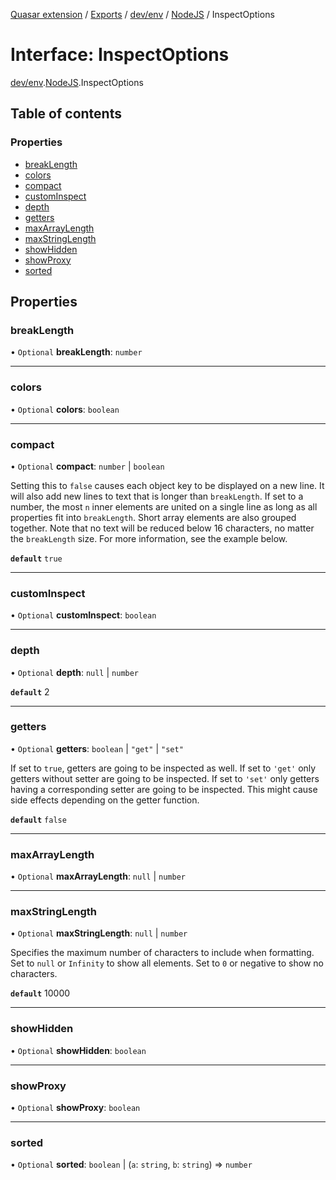 [Quasar extension](../index.md) / [Exports](../modules.md) / [dev/env](../modules/dev_env.md) / [NodeJS](../modules/dev_env.NodeJS.md) / InspectOptions

# Interface: InspectOptions

[dev/env](../modules/dev_env.md).[NodeJS](../modules/dev_env.NodeJS.md).InspectOptions

## Table of contents

### Properties

- [breakLength](dev_env.NodeJS.InspectOptions.md#breaklength)
- [colors](dev_env.NodeJS.InspectOptions.md#colors)
- [compact](dev_env.NodeJS.InspectOptions.md#compact)
- [customInspect](dev_env.NodeJS.InspectOptions.md#custominspect)
- [depth](dev_env.NodeJS.InspectOptions.md#depth)
- [getters](dev_env.NodeJS.InspectOptions.md#getters)
- [maxArrayLength](dev_env.NodeJS.InspectOptions.md#maxarraylength)
- [maxStringLength](dev_env.NodeJS.InspectOptions.md#maxstringlength)
- [showHidden](dev_env.NodeJS.InspectOptions.md#showhidden)
- [showProxy](dev_env.NodeJS.InspectOptions.md#showproxy)
- [sorted](dev_env.NodeJS.InspectOptions.md#sorted)

## Properties

### breakLength

• `Optional` **breakLength**: `number`

___

### colors

• `Optional` **colors**: `boolean`

___

### compact

• `Optional` **compact**: `number` \| `boolean`

Setting this to `false` causes each object key
to be displayed on a new line. It will also add new lines to text that is
longer than `breakLength`. If set to a number, the most `n` inner elements
are united on a single line as long as all properties fit into
`breakLength`. Short array elements are also grouped together. Note that no
text will be reduced below 16 characters, no matter the `breakLength` size.
For more information, see the example below.

**`default`** `true`

___

### customInspect

• `Optional` **customInspect**: `boolean`

___

### depth

• `Optional` **depth**: ``null`` \| `number`

**`default`** 2

___

### getters

• `Optional` **getters**: `boolean` \| ``"get"`` \| ``"set"``

If set to `true`, getters are going to be
inspected as well. If set to `'get'` only getters without setter are going
to be inspected. If set to `'set'` only getters having a corresponding
setter are going to be inspected. This might cause side effects depending on
the getter function.

**`default`** `false`

___

### maxArrayLength

• `Optional` **maxArrayLength**: ``null`` \| `number`

___

### maxStringLength

• `Optional` **maxStringLength**: ``null`` \| `number`

Specifies the maximum number of characters to
include when formatting. Set to `null` or `Infinity` to show all elements.
Set to `0` or negative to show no characters.

**`default`** 10000

___

### showHidden

• `Optional` **showHidden**: `boolean`

___

### showProxy

• `Optional` **showProxy**: `boolean`

___

### sorted

• `Optional` **sorted**: `boolean` \| (`a`: `string`, `b`: `string`) => `number`
